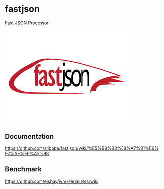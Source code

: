 fastjson
========

Fast JSON Processor

![](logo.jpg)

Documentation
--------
https://github.com/alibaba/fastjson/wiki/%E5%B8%B8%E8%A7%81%E9%97%AE%E9%A2%98

Benchmark
--------
https://github.com/eishay/jvm-serializers/wiki
